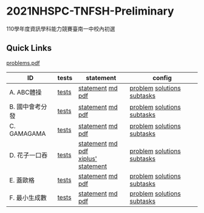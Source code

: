 # 2021NHSPC-TNFSH-Preliminary
110學年度資訊學科能力競賽臺南一中校內初選

## Quick Links
[problems.pdf](pA/attachments/problems.pdf)

| ID | tests | statement | config |
| --- | --- | --- | --- |
| A. ABC體操      | [tests](pA/tests) | [statement](pA/statement) [md](pA/statement/index.md) [pdf](pA/statement/index.pdf)                                                             | [problem](pA/problem.json) [solutions](pA/solutions.json) [subtasks](pA/subtasks.json) |
| B. 國中會考分發 | [tests](pB/tests) | [statement](pB/statement) [md](pB/statement/index.md) [pdf](pB/statement/index.pdf)                                                             | [problem](pB/problem.json) [solutions](pB/solutions.json) [subtasks](pB/subtasks.json) |
| C. GAMAGAMA   | [tests](pC/tests) | [statement](pC/statement) [md](pC/statement/index.md) [pdf](pC/statement/index.pdf)                                                             | [problem](pC/problem.json) [solutions](pC/solutions.json) [subtasks](pC/subtasks.json) |
| D. 花子一口吞   | [tests](pD/tests) | [statement](pD/statement) [md](pD/statement/index.md) [pdf](pD/statement/index.pdf) <br/> [xiplus' statement](pD/statement/xiplus-statement.md) | [problem](pD/problem.json) [solutions](pD/solutions.json) [subtasks](pD/subtasks.json) |
| E. 蓋歐格       | [tests](pE/tests) | [statement](pE/statement) [md](pE/statement/index.md) [pdf](pE/statement/index.pdf)                                                             | [problem](pE/problem.json) [solutions](pE/solutions.json) [subtasks](pE/subtasks.json) |
| F. 最小生成數   | [tests](pF/tests) | [statement](pF/statement) [md](pF/statement/index.md) [pdf](pF/statement/index.pdf)                                                             | [problem](pF/problem.json) [solutions](pF/solutions.json) [subtasks](pF/subtasks.json) |
